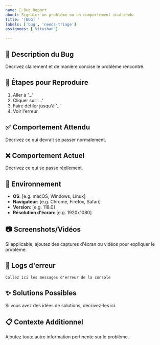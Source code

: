 ```yaml
---
name: 🐛 Bug Report
about: Signaler un problème ou un comportement inattendu
title: '[BUG] '
labels: ['bug', 'needs-triage']
assignees: ['Vitushan']

---
```


## 🐛 Description du Bug
Décrivez clairement et de manière concise le problème rencontré.

## 🔄 Étapes pour Reproduire
1. Aller à '...'
2. Cliquer sur '...'  
3. Faire défiler jusqu'à '...'
4. Voir l'erreur

## ✅ Comportement Attendu
Décrivez ce qui devrait se passer normalement.

## ❌ Comportement Actuel
Décrivez ce qui se passe réellement.

## 📱 Environnement
- **OS**: [e.g. macOS, Windows, Linux]
- **Navigateur**: [e.g. Chrome, Firefox, Safari]
- **Version**: [e.g. 118.0]
- **Résolution d'écran**: [e.g. 1920x1080]

## 📷 Screenshots/Vidéos
Si applicable, ajoutez des captures d'écran ou vidéos pour expliquer le problème.

## 🔗 Logs d'erreur
```
Collez ici les messages d'erreur de la console
```

## ✨ Solutions Possibles
Si vous avez des idées de solutions, décrivez-les ici.

## 📋 Contexte Additionnel
Ajoutez toute autre information pertinente sur le problème.